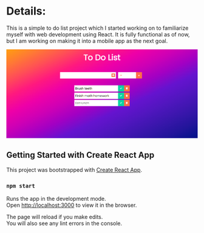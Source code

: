 # Details:
This is a simple to do list project which I started working on to familiarize myself with web development using React. It is fully functional as of now, but I am working on making it into a mobile app as the next goal.

![todo list](img.png)




## Getting Started with Create React App

This project was bootstrapped with [Create React App](https://github.com/facebook/create-react-app).

### `npm start`

Runs the app in the development mode.\
Open [http://localhost:3000](http://localhost:3000) to view it in the browser.

The page will reload if you make edits.\
You will also see any lint errors in the console.
